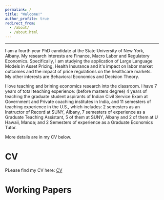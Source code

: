 ```yaml
---
permalink: /
title: "Welcome!"
author_profile: true
redirect_from: 
  - /about/
  - /about.html
---
```

---




I am a fourth year PhD candidate at the State University of New York, Albany. 
My research interests are Finance, Macro Labor and Regulatory Economics. Specifically, I am studying the application of Large Language Models in Asset Pricing, Health Insurance and it's impact on labor market outcomes and the impact of price regulations on the healthcare markets. My other interests are Behavioral Economics and Decision Theory. 

I love teaching and brining economics research into the classroom. I have 7 years of total teaching experience: (before masters degree) 4 years of teaching the graduate student aspirants of Indian Civil Service Exam at Government and Private coaching institutes in India, and 11 semesters of teaching experience in the U.S., which includes: 2 semesters as an Instructor of Record at SUNY, Albany, 7 semesters of experience as a Graduate Teaching Assistant, 5 of them at SUNY, Albany and 2 of them at U Hawaii, Manoa; and 2 Semesters of experience as a Graduate Economics Tutor.

More details are in my CV below. 

CV
======
PLease find my CV here: [CV](https://www.dropbox.com/preview/Piyush_A_CV.pdf?context=content_suggestions&role=personal)


Working Papers
======




